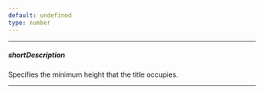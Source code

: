 ```yaml
---
default: undefined
type: number
---
```

---
##### shortDescription
Specifies the minimum height that the title occupies.

---
